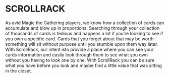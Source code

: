 # SCROLLRACK

As avid Magic the Gathering players, we know how a collection of cards can accumulate and blow up in proportions. Searching through your collection of thousands of cards is tedious and happens a lot if you’re looking to see if you own a specific card. Cards that you forget about that may be worth something will sit without purpose until you stumble upon them way later. With ScrollRack, our intent isto provide a place where you can see your cards information and easily look through them to see what you own without you having to look one by one. With ScrollRack you can be sure what you have before you look and maybe find a little value that was sitting in the closet.
